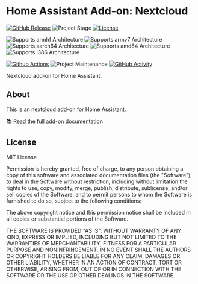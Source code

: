 # Home Assistant Add-on: Nextcloud

[![GitHub Release][releases-shield]][releases]
![Project Stage][project-stage-shield]
[![License][license-shield]](LICENSE.md)

![Supports armhf Architecture][armhf-shield]
![Supports armv7 Architecture][armv7-shield]
![Supports aarch64 Architecture][aarch64-shield]
![Supports amd64 Architecture][amd64-shield]
![Supports i386 Architecture][i386-shield]

[![Github Actions][github-actions-shield]][github-actions]
![Project Maintenance][maintenance-shield]
[![GitHub Activity][commits-shield]][commits]

Nextcloud add-on for Home Assistant.

## About

This is an nextcloud add-on for Home Assistant.

[:books: Read the full add-on documentation][docs]

## License

MIT License

Permission is hereby granted, free of charge, to any person obtaining a copy
of this software and associated documentation files (the "Software"), to deal
in the Software without restriction, including without limitation the rights
to use, copy, modify, merge, publish, distribute, sublicense, and/or sell
copies of the Software, and to permit persons to whom the Software is
furnished to do so, subject to the following conditions:

The above copyright notice and this permission notice shall be included in all
copies or substantial portions of the Software.

THE SOFTWARE IS PROVIDED "AS IS", WITHOUT WARRANTY OF ANY KIND, EXPRESS OR
IMPLIED, INCLUDING BUT NOT LIMITED TO THE WARRANTIES OF MERCHANTABILITY,
FITNESS FOR A PARTICULAR PURPOSE AND NONINFRINGEMENT. IN NO EVENT SHALL THE
AUTHORS OR COPYRIGHT HOLDERS BE LIABLE FOR ANY CLAIM, DAMAGES OR OTHER
LIABILITY, WHETHER IN AN ACTION OF CONTRACT, TORT OR OTHERWISE, ARISING FROM,
OUT OF OR IN CONNECTION WITH THE SOFTWARE OR THE USE OR OTHER DEALINGS IN THE
SOFTWARE.

[aarch64-shield]: https://img.shields.io/badge/aarch64-yes-green.svg
[amd64-shield]: https://img.shields.io/badge/amd64-yes-green.svg
[armhf-shield]: https://img.shields.io/badge/armhf-no-red.svg
[armv7-shield]: https://img.shields.io/badge/armv7-np-red.svg
[commits-shield]: https://img.shields.io/github/commit-activity/y/elcajon/addon-nextcloud.svg
[commits]: https://github.com/elcajon/addon-nextcloud/commits/main
[contributors]: https://github.com/elcajon/addon-nextcloud/graphs/contributors
[docs]: https://github.com/elcajon/addon-nextcloud/blob/main/example/DOCS.md
[github-actions-shield]: https://github.com/elcajon/addon-nextcloud/workflows/CI/badge.svg
[github-actions]: https://github.com/elcajon/addon-nextcloud/actions
[i386-shield]: https://img.shields.io/badge/i386-np-red.svg
[issue]: https://github.com/elcajon/addon-nextcloud/issues
[license-shield]: https://img.shields.io/github/license/elcajon/addon-nextcloud.svg
[maintenance-shield]: https://img.shields.io/maintenance/yes/2021.svg
[project-stage-shield]: https://img.shields.io/badge/project%20stage-production%20ready-brightgreen.svg
[releases-shield]: https://img.shields.io/github/release/elcajon/addon-nextcloud.svg
[releases]: https://github.com/elcajon/addon-nextcloud/releases
[repository]: https://github.com/elcajon/repository-stable
